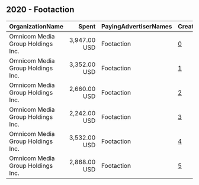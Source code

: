 ## 2020 - Footaction 
|OrganizationName|Spent|PayingAdvertiserNames|CreativeUrls|Impressions|Genders|AgeBrackets|CountryCodes|BillingAddresses|CandidateBallotInformation|
|:---|---:|:---|:---|---:|:---|:---|:---|:---|:---|
|Omnicom Media Group Holdings Inc.|3,947.00 USD|Footaction|[0](https://www.snap.com/political-ads/asset/61d6fd7c3485697c455bd72d6a512063a876370f9929fa84586dc85bf603a619?mediaType=mp4)|801,262||18-38|united states|"195 Broadway, 5th Floor,New York,10007,US"||
|Omnicom Media Group Holdings Inc.|3,352.00 USD|Footaction|[1](https://www.snap.com/political-ads/asset/61d6fd7c3485697c455bd72d6a512063a876370f9929fa84586dc85bf603a619?mediaType=mp4)|379,948||18-38|united states|"195 Broadway, 5th Floor,New York,10007,US"||
|Omnicom Media Group Holdings Inc.|2,660.00 USD|Footaction|[2](https://www.snap.com/political-ads/asset/afcfedcf7e58f1dc2b7c749e5503f66abca052b30299b344127453ae83f71924?mediaType=mp4)|619,558||18-38|united states|"195 Broadway, 5th Floor,New York,10007,US"||
|Omnicom Media Group Holdings Inc.|2,242.00 USD|Footaction|[3](https://www.snap.com/political-ads/asset/afcfedcf7e58f1dc2b7c749e5503f66abca052b30299b344127453ae83f71924?mediaType=mp4)|433,188||18-38|united states|"195 Broadway, 5th Floor,New York,10007,US"||
|Omnicom Media Group Holdings Inc.|3,532.00 USD|Footaction|[4](https://www.snap.com/political-ads/asset/61d6fd7c3485697c455bd72d6a512063a876370f9929fa84586dc85bf603a619?mediaType=mp4)|889,002||18-38|united states|"195 Broadway, 5th Floor,New York,10007,US"||
|Omnicom Media Group Holdings Inc.|2,868.00 USD|Footaction|[5](https://www.snap.com/political-ads/asset/afcfedcf7e58f1dc2b7c749e5503f66abca052b30299b344127453ae83f71924?mediaType=mp4)|334,218||18-38|united states|"195 Broadway, 5th Floor,New York,10007,US"||
